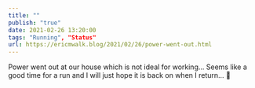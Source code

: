```yaml
---
title: ""
publish: "true"
date: 2021-02-26 13:20:00
tags: "Running", "Status"
url: https://ericmwalk.blog/2021/02/26/power-went-out.html
---
```


Power went out at our house which is not ideal for working... Seems like a good time for a run and I will just hope it is back on when I return... 🏃